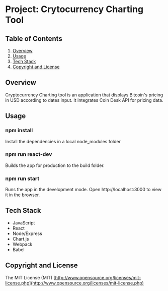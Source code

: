# Project: Crytocurrency Charting Tool

## Table of Contents
1. [Overview](#Overview)
1. [Usage](#Usage)
1. [Tech Stack](#Tech-Stack)
1. [Copyright and License](#Copyright-and-License)

## Overview
Cryptocurrency Charting tool is an application that displays Bitcoin's pricing in USD according to dates input. It integrates Coin Desk API for pricing data.




## Usage

### npm install
  Install the dependencies in a local node_modules folder


### npm run react-dev
  Builds the app for production to the build folder.


### npm run start
  Runs the app in the development mode.
  Open http://localhost:3000 to view it in the browser.


## Tech Stack

- JavaScript
- React
- Node/Express
- Chart.js
- Webpack
- Babel




## Copyright and License
The MIT License (MIT) [http://www.opensource.org/licenses/mit-license.php](http://www.opensource.org/licenses/mit-license.php)